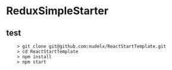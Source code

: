 # ReduxSimpleStarter
## test

```
	> git clone git@github.com:nudelx/ReactStartTemplate.git
	> cd ReactStartTemplate
	> npm install
	> npm start
```
